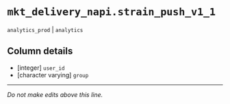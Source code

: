 # `mkt_delivery_napi.strain_push_v1_1`
`analytics_prod` | `analytics`

## Column details
* [integer]   `user_id`
* [character varying] `group`

-------------------------------------------------------------------------------
*Do not make edits above this line.*
